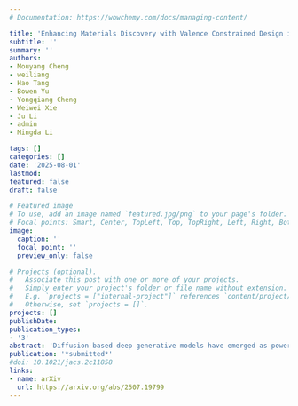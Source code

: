 ```yaml
---
# Documentation: https://wowchemy.com/docs/managing-content/

title: 'Enhancing Materials Discovery with Valence Constrained Design in Generative Modeling' 
subtitle: ''
summary: ''
authors:
- Mouyang Cheng
- weiliang
- Hao Tang
- Bowen Yu
- Yongqiang Cheng
- Weiwei Xie
- Ju Li
- admin
- Mingda Li

tags: []
categories: []
date: '2025-08-01'
lastmod: 
featured: false
draft: false

# Featured image
# To use, add an image named `featured.jpg/png` to your page's folder.
# Focal points: Smart, Center, TopLeft, Top, TopRight, Left, Right, BottomLeft, Bottom, BottomRight.
image:
  caption: ''
  focal_point: ''
  preview_only: false

# Projects (optional).
#   Associate this post with one or more of your projects.
#   Simply enter your project's folder or file name without extension.
#   E.g. `projects = ["internal-project"]` references `content/project/deep-learning/index.md`.
#   Otherwise, set `projects = []`.
projects: []
publishDate: 
publication_types:
- '3'
abstract: 'Diffusion-based deep generative models have emerged as powerful tools for inverse materials design. Yet, many existing approaches overlook essential chemical constraints such as oxidation state balance, which can lead to chemically invalid structures. Here we introduce CrysVCD (Crystal generator with Valence-Constrained Design), a modular framework that integrates chemical rules directly into the generative process. CrysVCD first employs a transformer-based elemental language model to generate valence-balanced compositions, followed by a diffusion model to generate crystal structures. The valence constraint enables orders-of-magnitude more efficient chemical valence checking, compared to pure data-driven approaches with post-screening. When fine-tuned on stability metrics, CrysVCD achieves 85% thermodynamic stability and 68% phonon stability. Moreover, CrysVCD supports conditional generation of functional materials, enabling discovery of candidates such as high thermal conductivity semiconductors and high-κ dielectric compounds. Designed as a general-purpose plugin, CrysVCD can be integrated into diverse generative pipeline to promote chemical validity, offering a reliable, scientifically grounded path for materials discovery.'
publication: '*submitted*'
#doi: 10.1021/jacs.2c11858
links:
- name: arXiv
  url: https://arxiv.org/abs/2507.19799
---
```

